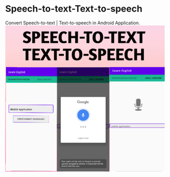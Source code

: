 # Speech-to-text-Text-to-speech
Convert Speech-to-text | Text-to-speech in Android Application.
![alt text](https://github.com/SayaliDalal/Speech-to-text-Text-to-speech/blob/master/media/App.png?raw=true)
